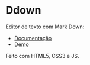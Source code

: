 # Ddown

Editor de texto com Mark Down:
- [Documentação](http://mdown.matheuscastiglioni.com.br/documentacao.html)
- [Demo](http://mdown.matheuscastiglioni.com.br/demo.html)

Feito com HTML5, CSS3 e JS.
